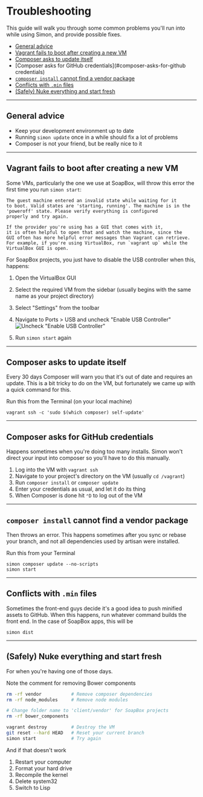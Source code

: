 # Troubleshooting

This guide will walk you through some common problems you'll run into while
using Simon, and provide possible fixes.

* [General advice](#general-advice)
* [Vagrant fails to boot after creating a new VM](#vagrant-fails-to-boot-after-creating-a-new-vm)
* [Composer asks to update itself](#composer-asks-to-update-itself)
* [Composer asks for GitHub credentials](#composer-asks-for-github credentials)
* [`composer install` cannot find a vendor package](#composer-install-cannot-find-a-vendor-package)
* [Conflicts with `.min` files](#conflicts-with-min-files)
* [(Safely) Nuke everything and start fresh](#safely-nuke-everything-and-start-fresh)

***

## General advice

* Keep your development environment up to date
* Running `simon update` once in a while should fix a lot of problems
* Composer is not your friend, but be really nice to it

***

## Vagrant fails to boot after creating a new VM

Some VMs, particularly the one we use at SoapBox, will throw this error the
first time you run `simon start`:

```
The guest machine entered an invalid state while waiting for it
to boot. Valid states are 'starting, running'. The machine is in the
'poweroff' state. Please verify everything is configured
properly and try again.

If the provider you're using has a GUI that comes with it,
it is often helpful to open that and watch the machine, since the
GUI often has more helpful error messages than Vagrant can retrieve.
For example, if you're using VirtualBox, run `vagrant up` while the
VirtualBox GUI is open.
```

For SoapBox projects, you just have to disable the USB controller when this,
happens:

1. Open the VirtualBox GUI

2. Select the required VM from the sidebar (usually begins with the same name
	as your project directory)

3. Select "Settings" from the toolbar

4. Navigate to Ports > USB and uncheck "Enable USB Controller"
![Uncheck "Enable USB Controller"](https://cloud.githubusercontent.com/assets/1693461/3714677/bc80d5a4-15b6-11e4-84fb-3460f2297e27.png)

5. Run `simon start` again


***

## Composer asks to update itself

Every 30 days Composer will warn you that it's out of date and requires an
update. This is a bit tricky to do on the VM, but fortunately we came up with
a quick command for this.

Run this from the Terminal (on your local machine)

```
vagrant ssh -c 'sudo $(which composer) self-update'
```

***

## Composer asks for GitHub credentials

Happens sometimes when you're doing too many installs. Simon won't direct your
input into composer so you'll have to do this manually.

1. Log into the VM with `vagrant ssh`
2. Navigate to your project's directory on the VM (usually `cd /vagrant`)
3. Run `composer install` or `composer update`
4. Enter your credentials as usual, and let it do its thing
5. When Composer is done hit `⌃D` to log out of the VM

***

## `composer install` cannot find a vendor package

Then throws an error. This happens sometimes after you sync or rebase your
branch, and not all dependencies used by artisan were installed.

Run this from your Terminal

```
simon composer update --no-scripts
simon start
```

***

## Conflicts with `.min` files

Sometimes the front-end guys decide it's a good idea to push minified assets to
GitHub. When this happens, run whatever command builds the front end. In the
case of SoapBox apps, this will be

```
simon dist
```

***

## (Safely) Nuke everything and start fresh

For when you're having one of those days.

Note the comment for removing Bower components

```sh
rm -rf vendor           # Remove composer dependencies
rm -rf node_modules     # Remove node modules

# Change folder name to 'client/vendor' for SoapBox projects
rm -rf bower_components

vagrant destroy         # Destroy the VM
git reset --hard HEAD   # Reset your current branch
simon start             # Try again
```

And if that doesn't work

1. Restart your computer
2. Format your hard drive
3. Recompile the kernel
4. Delete system32
5. Switch to Lisp
